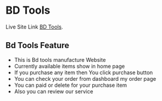 # BD Tools

Live Site Link [BD Tools](https://bd-tools-d0f55.web.app/).

## Bd Tools Feature

- This is Bd tools manufacture Website
- Currently available items show in home page
- If you purchase any item then You click purchase button
- You can check your order from dashboard my order page
- You can paid or delete for your purchase item
- Also you can review our service

